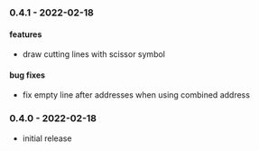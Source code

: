 ### 0.4.1 - 2022-02-18

#### features

* draw cutting lines with scissor symbol

#### bug fixes

* fix empty line after addresses when using combined address

### 0.4.0 - 2022-02-18

* initial release
